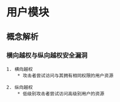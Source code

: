 # 用户模块

## 概念解析

### 横向越权与纵向越权安全漏洞
    1. 横向越权
        * 攻击者尝试访问与其拥有相同权限的用户资源

    2. 纵向越权
        * 低级别攻击者尝试访问高级别用户的资源